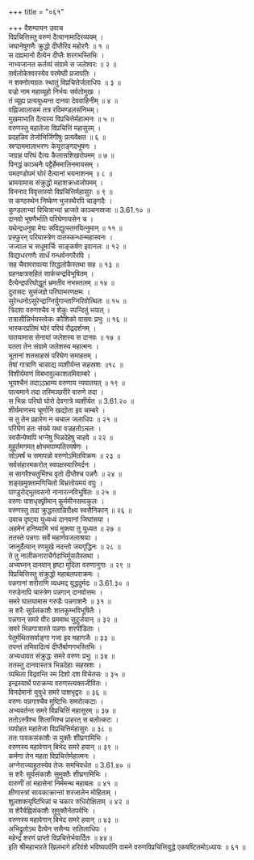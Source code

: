 +++
title = "०६१"

+++
वैशम्पायन उवाच  
विप्रचित्तिस्तु वरुणं दैत्यानामादिरव्ययम् ।  
जघानेषुगणैः क्रुद्धो दीप्तैरिव महोरगैः ॥ १ ॥  
स दह्यमानो दैत्येन दीप्तैः शरगभस्तिभिः ।  
नाभ्यजानत कर्तव्यं संग्रामे स जलेश्वरः ॥ २ ॥  
सर्वलोकेश्वरस्येव परमेष्ठी प्रजापतिः ।  
न शक्नोत्यग्रतः स्थातुं विप्रचित्तेर्जलाधिपः ॥ ३ ॥  
वज्रो नाम महाव्यूहो निर्भयः सर्वतोमुखः ।  
तं व्यूह्य प्रत्ययुध्यन्त दानवा देववाहिनीम् ॥ ४ ॥  
वह्निज्वालासमं तत्र रविमण्डलसंनिभम्।  
मुखमाभाति दैत्यस्य विप्रचित्तेर्महात्मनः ॥ ५ ॥  
वरुणस्तु महातेजा विप्रचित्तिं महासुरम् ।  
प्रदहन्निव तेजोभिर्जिगीषुः प्रत्यवैक्षत ॥ ६ ॥  
स्रग्दाममालाभरणः केयूराङ्गदभूषणः ।  
जग्राह परिघं दैत्यः कैलासशिखरोपमम् ॥ ७ ॥  
पिनद्धं काञ्चनैः पट्टैर्हेममालिनमायसम् ।  
यमदण्डोपमं घोरं दैत्यानां भयनाशनम् ॥ ८ ॥  
भ्रामयामास संक्रुद्धो महाशक्रध्वजोपमम् ।  
विननाद विवृत्तास्यो विप्रचित्तिर्महासुरः ॥ ९ ॥  
स कण्ठस्थेन निष्केण भुजस्थैरपि चाङ्गदैः ।  
कुण्डलाभ्यां विचित्राभ्यां भ्राजते काञ्चनस्रजा ॥ 3.61.१० ॥  
दानवो भूषणैर्भाति परिघेणायसेन च ।  
यथेन्द्रधनुषा मेघः सविद्युत्स्तनयित्नुमान् ॥ ११ ॥  
प्रस्फुरन् परिघास्त्रेण वातस्कन्धान्महास्वनः ।  
जज्वाल च सधूमार्चिः साङ्कर्षण इवानलः ॥ १२ ॥  
विद्याधरगणैः सार्धं गन्धर्वनगरैरपि ।  
सह चैवामरावत्या सिद्धलोकैस्तथा सह ॥ १३ ॥  
ग्रहनक्षत्रसहितं सार्कचन्द्रविभूषितम् ।  
दैत्येन्द्रपरिघोद्धूतं भ्रमतीव नभस्तलम् ॥ १४ ॥  
दुरासदः सुसंजज्ञे परिघाभरणक्षमः ।  
सुरेन्धनोऽसुरेन्द्राग्निर्युगान्ताग्निरिवोत्थितः ॥ १५ ॥  
त्रिदशा वरुणश्चैव न शेकुः स्पन्दितुं भयात् ।  
तत्रासीन्निर्भयस्त्वेकः कौशिको वासवः प्रभुः ॥ १६ ॥  
भास्करप्रतिमं घोरं परिघं रौद्रदर्शनम् ।  
पातयामास सेनायां जलेशस्य स दानवः ॥ १७ ॥  
पतता तेन संग्रामे जलेशस्य महात्मनः ।  
भूतानां शतसाहस्रं परिघेण समाहतम् ।  
तेषां गात्राणि चासाद्य व्यशीर्यन्त सहस्रशः ॥१८ ॥  
विशीर्यमाणं विबभावुल्काशतमिवाम्बरे ।  
भूयश्चैनं तदाऽऽभ्राम्य वरुणाय न्यपातयत् ॥ १९ ॥  
पात्यमाने तदा तस्मिञ्छरीरे वारुणे तदा ।  
स भिन्नः परिघो घोरो देवगात्रे व्यशीर्यत ॥ 3.61.२० ॥  
शीर्यमाणस्य चूर्णानि खद्योता इव चाम्बरे ।  
स तु तेन प्रहारेण न चचाल जलाधिपः ॥ २१ ॥  
परिघेण हतः संख्ये यथा वज्रहतोऽचलः ।  
स्वसैन्येष्वपि भग्नेषु भिन्नदेहेषु चाहवे ॥ २२ ॥  
मुहूर्तमगमत् क्षोभमपाम्पतिरमर्षणः ।  
सोऽमर्षं च समापन्नो वरुणोऽमितविक्रमः ॥ २३ ॥  
सर्वसंहारमकरोत् स्वपक्षस्यारिमर्दनः ।  
स सागरैश्चतुर्भिश्च वृतो दीप्तैश्च पन्नगैः ॥ २४ ॥  
शङ्खमुक्तामणिचितो बिभ्रत्तोयमयं वपुः ।  
पाण्डुरोद्भूतवसनो नानारत्नविभूषितः ॥ २५ ॥  
वरुणः पाशधृक्छ्रीमान् कूर्ममीनसमाकुलः ।  
वरुणस्तु तदा क्रुद्धस्तान्निरीक्ष्य स्वसैनिकान् ॥ २६ ॥  
उवाच दृष्ट्वा युध्यध्वं दानवानां जिघांसया ।  
अहमेनं हनिष्यामि भयं मुक्त्वा तु युध्यत ॥ २७ ॥  
ततस्ते पन्नगाः सर्वे महार्णवजलाश्रयाः ।  
जघ्नुर्दैत्यान् रणमुखे नदन्तो जयगृद्धिनः ॥ २८ ॥  
ते तु नालीकनाराचैर्गदाभिर्मुसलैस्तथा ।  
अभ्यघ्नन् दानवान् हृष्टा मुदिता वरुणानुगाः ॥ २९ ॥  
विप्रचित्तिस्तु संक्रुद्धो महाबलपराक्रमः ।  
पन्नगानां शरीराणि व्यधमद् युद्धदुर्मदः ॥ 3.61.३० ॥  
गरुडेनापि चास्त्रेण पन्नगान् दानवोत्तमः ।  
समरे घातयामास गरुडैः पन्नगाशनैः ॥ ३१ ॥  
स शरैः सूर्यसंकाशैः शातकुम्भविभूषितैः ।  
पन्नगान् समरे वीरः प्रममाथ सुदुर्जयान् ॥ ३२ ॥  
समरे भिन्नगात्रास्ते पन्नगाः शरपीडिताः ।  
पेतुर्मथितसर्वाङ्गा गजा इव महागजैः ॥ ३३ ॥  
तपन्तं तमिवादित्यं दीप्तैर्बाणगभस्तिभिः ।  
अभ्यधावत संक्रुद्धः समरे वरुणः प्रभुः ॥ ३४ ॥  
ततस्तु दानवास्तत्र भिन्नदेहाः सहस्रशः ।  
व्यथिता विद्रवन्ति स्म दिशो दश विचेतसः ॥ ३५ ॥  
इन्द्रस्यार्थे पराक्रम्य वरुणस्त्यक्तजीवितः ।  
विनर्दमानो युयुधे समरे पाशभृद्वरः ॥ ३६ ॥  
वरुणः पन्नगाश्चैव मुष्टिभिः समरोत्कटाः ।  
अभ्यवर्तन्त समरे विप्रचित्तिं महासुरम् ॥ ३७ ॥  
ततोऽस्त्रैश्च शिलाभिश्च प्राहरत् स बलोत्कटः ।  
व्यपोहत महातेजा विप्रचित्तिर्महासुरः ॥ ३८ ॥  
ततः पावकसंकाशैः स मुक्तैः शीघ्रगामिभिः ।  
वरुणस्य महावेगान् बिभेद समरे हयान् ॥ ३९ ॥  
कर्मणा तेन महता विप्रचित्तेर्महात्मनः ।  
अग्नेराज्याहुतस्येव तेजः समभिवर्धत ॥ 3.61.४० ॥  
स शरैः सूर्यसंकाशैः सुमुक्तैः शीघ्रगामिभिः ।  
वारुणीं तां महासेनां निर्ममन्थ महाबलः ॥ ४१ ॥  
क्षीणास्त्रां सायकाक्रान्तां शरजालेन मोहिताम् ।  
शूलशक्त्यृष्टिभिन्नां च चकार रुधिरोक्षिताम् ॥ ४२ ॥  
स शेरैर्वह्निसंकाशैः सुमुक्तैर्नतपर्वभिः ।  
वरुणस्य महावेगान् बिभेद समरे हयान् ॥ ४३ ॥  
अभिद्रुतोऽथ दैत्येन ससैन्यः सलिलाधिपः ।  
महेन्द्रं शरणं प्राप्तो विप्रचित्तेर्भयार्दितः ॥ ४४॥  
इति श्रीमहाभारते खिलभागे हरिवंशे भविष्यपर्वणि वामने वरुणविप्रचित्तियुद्धे एकषष्टितमोऽध्यायः ॥ ६१ ॥